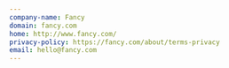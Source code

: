 ```yaml
---
company-name: Fancy
domain: fancy.com
home: http://www.fancy.com/
privacy-policy: https://fancy.com/about/terms-privacy
email: hello@fancy.com
---
```




